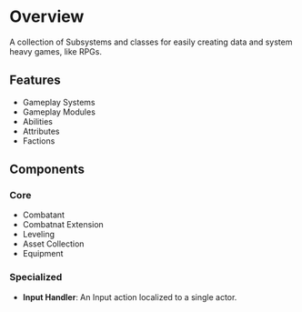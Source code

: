 # Overview
A collection of Subsystems and classes for easily creating data and system heavy games, like RPGs.

## Features
- Gameplay Systems
- Gameplay Modules
- Abilities
- Attributes
- Factions 

## Components
### Core
- Combatant
- Combatnat Extension
- Leveling
- Asset Collection
- Equipment

### Specialized
 - **Input Handler**: An Input action localized to a single actor.
